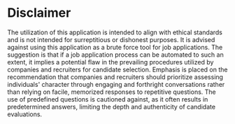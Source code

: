 # Disclaimer

The utilization of this application is intended to align with ethical standards and is not intended for surreptitious or dishonest purposes. It is advised against using this application as a brute force tool for job applications. The suggestion is that if a job application process can be automated to such an extent, it implies a potential flaw in the prevailing procedures utilized by companies and recruiters for candidate selection. Emphasis is placed on the recommendation that companies and recruiters should prioritize assessing individuals' character through engaging and forthright conversations rather than relying on facile, memorized responses to repetitive questions. The use of predefined questions is cautioned against, as it often results in predetermined answers, limiting the depth and authenticity of candidate evaluations.
